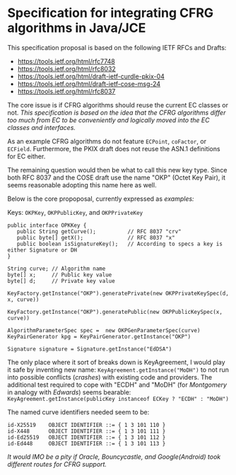 # Specification for integrating CFRG algorithms in Java/JCE
This specification proposal is based on the following IETF RFCs and Drafts:
- https://tools.ietf.org/html/rfc7748
- https://tools.ietf.org/html/rfc8032
- https://tools.ietf.org/html/draft-ietf-curdle-pkix-04
- https://tools.ietf.org/html/draft-ietf-cose-msg-24
- https://tools.ietf.org/html/rfc8037

The core issue is if CFRG algorithms should reuse the current EC classes or not.  *This specification is based
on the idea that the CFRG algorithms differ too much from EC to be conveniently
and logically moved into the EC classes and interfaces.*

As an example CFRG algorithms do not feature `ECPoint`, `coFactor`, or `ECField`.  Furthermore, the PKIX draft does not reuse the
ASN.1 definitions for EC either.

The remaining question would then be what to call this new key type.
Since both RFC 8037 and the COSE draft use the name "OKP" (Octet Key Pair), it seems reasonable adopting this name here as well.

Below is the core propoposal, currently expressed as *examples:*

Keys: `OKPKey`, `OKPPublicKey`, and `OKPPrivateKey`

```
public interface OPKKey {
   public String getCurve();          // RFC 8037 "crv"
   public byte[] getX();              // RFC 8037 "x"
   public boolean isSignatureKey();   // According to specs a key is either Signature or DH
}
```

```
String curve; // Algorithm name
byte[] x;     // Public key value
byte[] d;     // Private key value
```

`KeyFactory.getInstance("OKP").generatePrivate(new OKPPrivateKeySpec(d, x, curve))`

`KeyFactory.getInstance("OKP").generatePublic(new OKPPublicKeySpec(x, curve))`

`AlgorithmParameterSpec spec =  new OKPGenParameterSpec(curve)`
`KeyPairGenerator kpg = KeyPairGenerator.getInstance("OKP")`

`Signature signature = Signature.getInstance("EdDSA")`

The only place where it sort of breaks down is KeyAgreement, I would play it safe by inventing new name:
`KeyAgreement.getInstance("MoDH")` 
to not run into possible conflicts (_crashes_) with existing code and providers.  The additional test required to cope with "ECDH" and "MoDH" (for _Montgomery_ in analogy with _Edwards_) seems bearable:
`KeyAgreement.getInstance(publicKey instanceof ECKey ? "ECDH" : "MoDH")`

 The named curve identifiers needed seem to be:
  ```
 id-X25519    OBJECT IDENTIFIER ::= { 1 3 101 110 }
 id-X448      OBJECT IDENTIFIER ::= { 1 3 101 111 }
 id-Ed25519   OBJECT IDENTIFIER ::= { 1 3 101 112 }
 id-Ed448     OBJECT IDENTIFIER ::= { 1 3 101 113 }
```
_It would IMO be a pity if Oracle, Bouncycastle, and Google(Android) took different routes for CFRG support._
